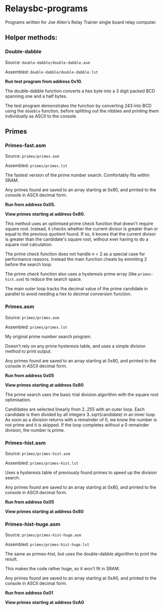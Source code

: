 # Relaysbc-programs
Programs written for Joe Allen's Relay Trainer single board relay computer.

## Helper methods:

### Double-dabble
Source: `double-dabble/double-dabble.asm`

Assembled:  `double-dabble/double-dabble.lst`

**Run test program from address 0x10.**

The double-dabble function converts a hex byte into a 3 digit packed BCD spanning one and a half bytes.

The test program demonstrates the function by converting 243 into BCD using the `ddabble` function, before splitting out the nibbles and printing them individually as ASCII to the console.

## Primes

### Primes-fast.asm
Source: `primes/primes.asm`

Assembled:  `primes/primes.lst`


The fastest version of the prime number search. Comfortably fits within SRAM.

Any primes found are saved to an array starting at 0x80, and printed to the console in ASCII decimal form.

**Run from address 0x05.**

**View primes starting at address 0x80.**

This method uses an optimised prime check function that doesn't require square root. Instead, it checks whether the current divisor is greater than or equal to the previous quotient found. If so, it knows that the current divisor is greater than the candidate's square root, without ever having to do a square root calculation.

The prime check function does not handle n = 2 as a special case for performance reasons. Instead the main function cheats by emmiting 2 before the search loop.

The prime check function also uses a hysteresis prime array (like `primes-hist.asm`) to reduce the search space.

The main outer loop tracks the decimal value of the prime candidate in parallel to avoid needing a hex to decimal conversion function.

### Primes.asm
Source: `primes/primes.asm`

Assembled:  `primes/primes.lst`


My original prime number search program.

Doesn't rely on any prime hysteresis table, and uses a simple division method to print output.

Any primes found are saved to an array starting at 0x80, and printed to the console in ASCII decimal form.

**Run from address 0x05**

**View primes starting at address 0x80**


The prime search uses the basic trial division algorithm with the square root optimisation.

Candidates are selected linearly from 2..255 with an outer loop.
Each candidate is then divided by all integers 3..sqrt(candidate) in an inner loop. As soon as a division returns with a remainder of 0, we know the number is not prime and it is skipped. If the loop completes without a 0 remainder division, the number is prime.

### Primes-hist.asm
Source: `primes/primes-hist.asm`

Assembled:  `primes/primes-hist.lst`

Uses a hysteresis table of previously found primes to speed up the division search.

Any primes found are saved to an array starting at 0x80, and printed to the console in ASCII decimal form.

**Run from address 0x05**

**View primes starting at address 0x80**

### Primes-hist-huge.asm
Source: `primes/primes-hist-huge.asm`

Assembled:  `primes/primes-hist-huge.lst`

The same as primes-hist, but uses the double-dabble algorithm to print the result.

This makes the code rather huge, so it won't fit in SRAM.

Any primes found are saved to an array starting at 0xA0, and printed to the console in ASCII decimal form.

**Run from address 0x01**

**View primes starting at address 0xA0**
